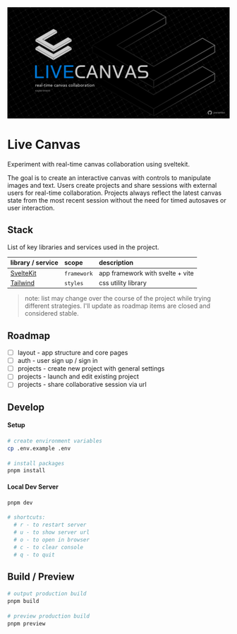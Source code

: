 <picture>
  <source media="(prefers-color-scheme: dark)"  srcset="/static/gh-live-canvas.png">
  <source media="(prefers-color-scheme: light)" srcset="/static/gh-live-canvas.png">
  <img alt="Live Canvas: Real-Time Canvas Collaboration" src="/static/gh-live-canvas.png">
</picture>

# Live Canvas

Experiment with real-time canvas collaboration using sveltekit.

The goal is to create an interactive canvas with controls to manipulate images and text. Users create projects and share sessions with external users for real-time collaboration. Projects always reflect the latest canvas state from the most recent session without the need for timed autosaves or user interaction.

## Stack

List of key libraries and services used in the project.

| library / service                                       | scope       | description                      |
| :------------------------------------------------------ | :---------- | :------------------------------- |
| [SvelteKit](https://github.com/sveltejs/kit)            | `framework` | app framework with svelte + vite |
| [Tailwind](https://github.com/tailwindlabs/tailwindcss) | `styles`    | css utility library              |

> note: list may change over the course of the project while trying different strategies. I'll update as roadmap items are closed and considered stable.

## Roadmap

- [ ] layout - app structure and core pages
- [ ] auth - user sign up / sign in
- [ ] projects - create new project with general settings
- [ ] projects - launch and edit existing project
- [ ] projects - share collaborative session via url

## Develop

#### Setup

```bash
# create environment variables
cp .env.example .env

# install packages
pnpm install
```

#### Local Dev Server

```bash
pnpm dev

# shortcuts:
  # r - to restart server
  # u - to show server url
  # o - to open in browser
  # c - to clear console
  # q - to quit
```

## Build / Preview

```bash
# output production build
pnpm build

# preview production build
pnpm preview
```
